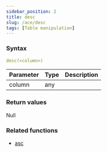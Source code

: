 ```yaml
---
sidebar_position: 2   
title: desc
slug: /ace/desc
tags: [Table manipulation]
---
```


### Syntax

 ```yaml
desc(<column>)
```
    
| Parameter   | Type | Description |
| ----------- | ---- | ----------- |     
| column | any |  |

### Return values
Null


### Related functions      
* [asc](/ace/asc)
